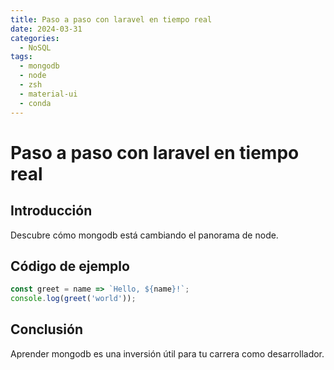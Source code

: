 ```yaml
---
title: Paso a paso con laravel en tiempo real
date: 2024-03-31
categories:
  - NoSQL
tags:
  - mongodb
  - node
  - zsh
  - material-ui
  - conda
---
```


# Paso a paso con laravel en tiempo real

## Introducción

Descubre cómo mongodb está cambiando el panorama de node.

## Código de ejemplo

```javascript
const greet = name => `Hello, ${name}!`;
console.log(greet('world'));
```

## Conclusión

Aprender mongodb es una inversión útil para tu carrera como desarrollador.